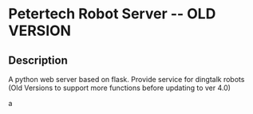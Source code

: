 # Petertech Robot Server -- OLD VERSION

## Description
A python web server based on flask.
Provide service for dingtalk robots
(Old Versions to support more functions before updating to ver 4.0)

a
